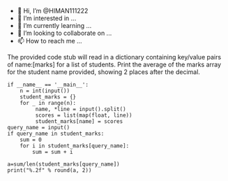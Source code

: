 - 👋 Hi, I’m @HIMAN111222
- 👀 I’m interested in ...
- 🌱 I’m currently learning ...
- 💞️ I’m looking to collaborate on ...
- 📫 How to reach me ...

<!---
HIMAN111222/HIMAN111222 is a ✨ special ✨ repository because its `README.md` (this file) appears on your GitHub profile.
You can click the Preview link to take a look at your changes.
--->
The provided code stub will read in a dictionary containing key/value pairs of name:[marks] for a list of students. Print the average of the marks array for the student name provided, showing 2 places after the decimal.

    if __name__ == '__main__':
        n = int(input())
        student_marks = {}
        for _ in range(n):
             name, *line = input().split()
             scores = list(map(float, line))
             student_marks[name] = scores
    query_name = input()
    if query_name in student_marks:
        sum = 0
        for i in student_marks[query_name]:
            sum = sum + i
            
    a=sum/len(student_marks[query_name])
    print("%.2f" % round(a, 2))
   

